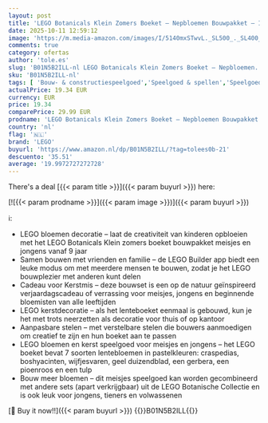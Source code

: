 ```yaml
---
layout: post
title: 'LEGO Botanicals Klein Zomers Boeket – Nepbloemen Bouwpakket – Incl. Blauwe Druifjes  Madeliefjes  Tulpen en Meer – Speelgoed Voor Meisjes en Tieners Vanaf 9 Jaar – Cadeau voor Kerstmis – 10347'
date: 2025-10-11 12:59:12
image: 'https://m.media-amazon.com/images/I/5140mxSTwvL._SL500_._SL400_.jpg'
comments: true
category: ofertas
author: 'tole.es'
slug: 'B01N5B2ILL-nl LEGO Botanicals Klein Zomers Boeket – Nepbloemen...'
sku: 'B01N5B2ILL-nl'
tags: [ 'Bouw- & constructiespeelgoed','Speelgoed & spellen','Speelgoedbouwsets','lego','🇳🇱', ]
actualPrice: 19.34 EUR
currency: EUR
price: 19.34
comparePrice: 29.99 EUR
prodname: 'LEGO Botanicals Klein Zomers Boeket – Nepbloemen Bouwpakket – Incl. Blauwe Druifjes  Madeliefjes  Tulpen en Meer – Speelgoed Voor Meisjes en Tieners Vanaf 9 Jaar – Cadeau voor Kerstmis – 10347'
country: 'nl'
flag: '🇳🇱'
brand: 'LEGO'
buyurl: 'https://www.amazon.nl/dp/B01N5B2ILL/?tag=tolees0b-21'
descuento: '35.51'
average: '19.9972727272728'
---
```


There's a deal [{{< param title >}}]({{< param buyurl >}})  here:

[![{{< param prodname >}}]({{< param image >}})]({{< param buyurl >}})

ℹ️:

- LEGO bloemen decoratie – laat de creativiteit van kinderen opbloeien met het LEGO Botanicals Klein zomers boeket bouwpakket meisjes en jongens vanaf 9 jaar
- Samen bouwen met vrienden en familie – de LEGO Builder app biedt een leuke modus om met meerdere mensen te bouwen, zodat je het LEGO bouwplezier met anderen kunt delen
- Cadeau voor Kerstmis – deze bouwset is een op de natuur geïnspireerd verjaardagscadeau of verrassing voor meisjes, jongens en beginnende bloemisten van alle leeftijden
- LEGO kerstdecoratie – als het lenteboeket eenmaal is gebouwd, kun je het met trots neerzetten als decoratie voor thuis of op kantoor
- Aanpasbare stelen – met verstelbare stelen die bouwers aanmoedigen om creatief te zijn en hun boeket aan te passen
- LEGO bloemen en kerst speelgoed voor meisjes en jongens – het LEGO boeket bevat 7 soorten lentebloemen in pastelkleuren: craspedias, boshyacinten, wijfjesvaren, geel duizendblad, een gerbera, een pioenroos en een tulp
- Bouw meer bloemen – dit meisjes speelgoed kan worden gecombineerd met andere sets (apart verkrijgbaar) uit de LEGO Botanische Collectie en is ook leuk voor jongens, tieners en volwassenen

[🛒 Buy it now!!]({{< param buyurl >}})
{{<world>}}B01N5B2ILL{{</world>}}

